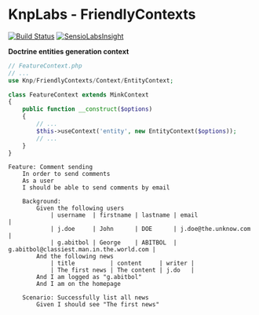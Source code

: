 KnpLabs - FriendlyContexts
================

[![Build Status](https://travis-ci.org/PedroTroller/FriendlyContexts.png)](https://travis-ci.org/PedroTroller/FriendlyContexts)
[![SensioLabsInsight](https://insight.sensiolabs.com/projects/030bad5b-c724-457c-9fd3-da63c8416364/mini.png)](https://insight.sensiolabs.com/projects/030bad5b-c724-457c-9fd3-da63c8416364)

**Doctrine entities generation context**

```php
// FeatureContext.php
// ...
use Knp/FriendlyContexts/Context/EntityContext;

class FeatureContext extends MinkContext
{
    public function __construct($options)
    {
        // ...
        $this->useContext('entity', new EntityContext($options));
        // ...
    }
}
```
```gherkin
Feature: Comment sending
    In order to send comments
    As a user
    I should be able to send comments by email

    Background:
        Given the following users
            | username  | firstname | lastname | email                                    |
            | j.doe     | John      | DOE      | j.doe@the.unknow.com                     |
            | g.abitbol | George    | ABITBOL  | g.abitbol@classiest.man.in.the.world.com |
        And the following news
            | title          | content     | writer |
            | The first news | The content | j.do   |
        And I am logged as "g.abitbol"
        And I am on the homepage

    Scenario: Successfully list all news
        Given I should see "The first news"
```
